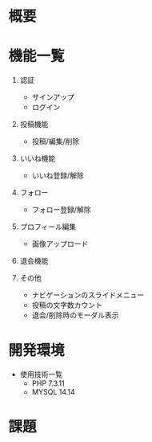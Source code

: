 # 概要

# 機能一覧
1.  認証
    - サインアップ
    - ログイン

2. 投稿機能
    - 投稿/編集/削除

3. いいね機能
    - いいね登録/解除

4. フォロー
    - フォロー登録/解除

5. プロフィール編集
    - 画像アップロード

6. 退会機能

7. その他
    - ナビゲーションのスライドメニュー
    - 投稿の文字数カウント
    - 退会/削除時のモーダル表示

# 開発環境
- 使用技術一覧
    - PHP 7.3.11
    - MYSQL 14.14
# 課題
